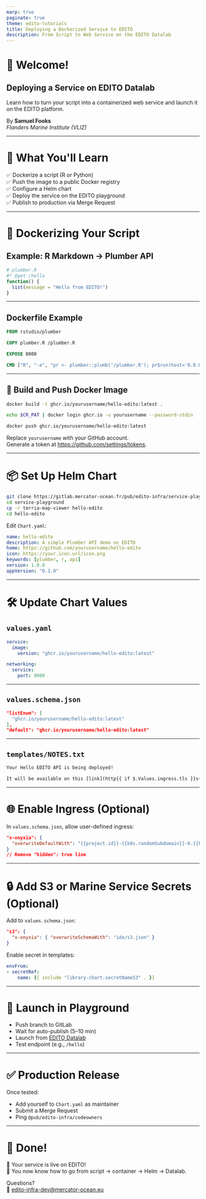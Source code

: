 ```yaml
---
marp: true
paginate: true
theme: edito-tutorials
title: Deploying a Dockerized Service to EDITO
description: From Script to Web Service on the EDITO Datalab
---
```


# 👋 Welcome!

## Deploying a Service on EDITO Datalab

Learn how to turn your script into a containerized web service and launch it on the EDITO platform.

By **Samuel Fooks**  
_Flanders Marine Institute (VLIZ)_

---

# 🎯 What You'll Learn

✅ Dockerize a script (R or Python)  
✅ Push the image to a public Docker registry  
✅ Configure a Helm chart  
✅ Deploy the service on the EDITO playground  
✅ Publish to production via Merge Request

---

# 🧱 Dockerizing Your Script

## Example: R Markdown → Plumber API

```r
# plumber.R
#* @get /hello
function() {
  list(message = "Hello from EDITO!")
}
```

---

## Dockerfile Example

```Dockerfile
FROM rstudio/plumber

COPY plumber.R /plumber.R

EXPOSE 8000

CMD ["R", "-e", "pr <- plumber::plumb('/plumber.R'); pr$run(host='0.0.0.0', port=8000)"]
```

---

## 🐳 Build and Push Docker Image

```bash
docker build -t ghcr.io/yourusername/hello-edito:latest .

echo $CR_PAT | docker login ghcr.io -u yourusername --password-stdin

docker push ghcr.io/yourusername/hello-edito:latest
```

Replace `yourusername` with your GitHub account.  
Generate a token at https://github.com/settings/tokens.

---

# 📦 Set Up Helm Chart

```bash
git clone https://gitlab.mercator-ocean.fr/pub/edito-infra/service-playground.git
cd service-playground
cp -r terria-map-viewer hello-edito
cd hello-edito
```

Edit `Chart.yaml`:
```yaml
name: hello-edito
description: A simple Plumber API demo on EDITO
home: https://github.com/yourusername/hello-edito
icon: https://your.icon.url/icon.png
keywords: [plumber, r, api]
version: 1.0.0
appVersion: "0.1.0"
```

---

# 🛠 Update Chart Values

## `values.yaml`
```yaml
service:
  image:
    version: "ghcr.io/yourusername/hello-edito:latest"

networking:
  service:
    port: 8000
```

---

## `values.schema.json`
```json
"listEnum": [
  "ghcr.io/yourusername/hello-edito:latest"
],
"default": "ghcr.io/yourusername/hello-edito:latest"
```

---

## `templates/NOTES.txt`

```txt
Your Hello EDITO API is being deployed!

It will be available on this [link](http{{ if $.Values.ingress.tls }}s{{ end }}://{{ .Values.ingress.hostname }}).
```

---

# 🌐 Enable Ingress (Optional)

In `values.schema.json`, allow user-defined ingress:

```json
"x-onyxia": {
  "overwriteDefaultWith": "{{project.id}}-{{k8s.randomSubdomain}}-0.{{k8s.domain}}"
}
// Remove "hidden": true line
```

---

# 🔒 Add S3 or Marine Service Secrets (Optional)

Add to `values.schema.json`:
```json
"s3": {
  "x-onyxia": { "overwriteSchemaWith": "ide/s3.json" }
}
```

Enable secret in templates:

```yaml
envFrom:
- secretRef:
    name: {{ include "library-chart.secretNameS3" . }}
```

---

# 🚀 Launch in Playground

- Push branch to GitLab
- Wait for auto-publish (5–10 min)
- Launch from [EDITO Datalab](https://datalab.dive.edito.eu/)
- Test endpoint (e.g., `/hello`)

---

# ✅ Production Release

Once tested:

- Add yourself to `Chart.yaml` as maintainer
- Submit a Merge Request
- Ping `@pub/edito-infra/codeowners`

---

# 🙌 Done!

🎉 Your service is live on EDITO!  
🧩 You now know how to go from script → container → Helm → Datalab.

Questions?  
📧 [edito-infra-dev@mercator-ocean.eu](mailto:edito-infra-dev@mercator-ocean.eu)